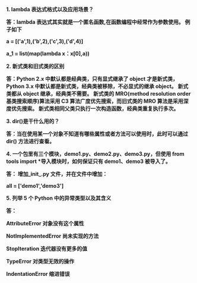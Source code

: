 **1. lambda 表达式格式以及应用场景？**

**答：lambda 表达式其实就是一个匿名函数,在函数编程中经常作为参数使用。 例子如下**

**a = [('a',1),('b',2),('c',3),('d',4)]**

**a_1 = list(map(lambda x：x[0],a))**



**2. 新式类和旧式类的区别**

**答：Python 2.x 中默认都是经典类，只有显式继承了 object 才是新式类，Python 3.x 中默认都是新式类，经典类被移除，不必显式的继承 object。 新式类都从 object 继承，经典类不需要。 新式类的 MRO(method resolution order 基类搜索顺序)算法采用 C3 算法广度优先搜索，而旧式类的 MRO 算法是采用深度优先搜索。 新式类相同父类只执行一次构造函数，经典类重复执行多次。**



**3. dir()是干什么用的？**

**答：当在使用某一个对象不知道有哪些属性或者方法可以使用时，此时可以通过 dir() 方法进行查看。**



**4. 一个包里有三个模块，demo1.py、demo2.py、demo3.py，但使用 from tools import \*导入模块时，如何保证只有 demo1、demo3 被导入了。**

**答： 增加_init_.py 文件，并在文件中增加：**

**__all__ = ['demo1','demo3']**



**5. 列举 5 个 Python 中的异常类型以及其含义**

**答：**

**AttributeError 对象没有这个属性**

**NotImplementedError 尚未实现的方法**

**StopIteration 迭代器没有更多的值**

**TypeError 对类型无效的操作**

**IndentationError 缩进错误**

